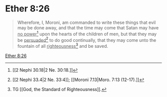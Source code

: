 # Ether 8:26

> Wherefore, I, Moroni, am commanded to write these things that evil may be done away, and that the time may come that Satan may have <u>no power</u>[^a] upon the hearts of the children of men, but that they may be <u>persuaded</u>[^b] to do good continually, that they may come unto the fountain of all <u>righteousness</u>[^c] and be saved.

[Ether 8:26](https://www.churchofjesuschrist.org/study/scriptures/bofm/ether/8?lang=eng&id=p26#p26)


[^a]: [[2 Nephi 30.18|2 Ne. 30:18.]]
[^b]: [[2 Nephi 33.4|2 Ne. 33:4]]; [[Moroni 7.13|Moro. 7:13 (12-17).]]
[^c]: TG [[God, the Standard of Righteousness]].
